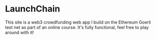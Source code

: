 # LaunchChain
This site is a web3 crowdfunding web app I build on the Ethereum Goerli test net as part of an online course. It's fully functional, feel free to play around with it!
